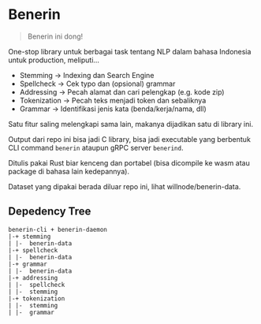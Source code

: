 # Benerin

> Benerin ini dong!

One-stop library untuk berbagai task tentang NLP dalam bahasa Indonesia untuk production, meliputi...

- Stemming -> Indexing dan Search Engine
- Spellcheck -> Cek typo dan (opsional) grammar  
- Addressing -> Pecah alamat dan cari pelengkap (e.g. kode zip)
- Tokenization -> Pecah teks menjadi token dan sebaliknya
- Grammar -> Identifikasi jenis kata (benda/kerja/nama, dll)

Satu fitur saling melengkapi sama lain, makanya dijadikan satu di library ini.

Output dari repo ini bisa jadi C library, bisa jadi executable yang berbentuk CLI command `benerin` ataupun gRPC server `benerind`.

Ditulis pakai Rust biar kenceng dan portabel (bisa dicompile ke wasm atau package di bahasa lain kedepannya).

Dataset yang dipakai berada diluar repo ini, lihat willnode/benerin-data.

## Depedency Tree

```
benerin-cli + benerin-daemon
|-+ stemming
| |-  benerin-data
|-+ spellcheck
| |-  benerin-data
|-+ grammar
| |-  benerin-data
|-+ addressing
| |-  spellcheck
| |-  stemming
|-+ tokenization
| |-  stemming
| |-  grammar
```
